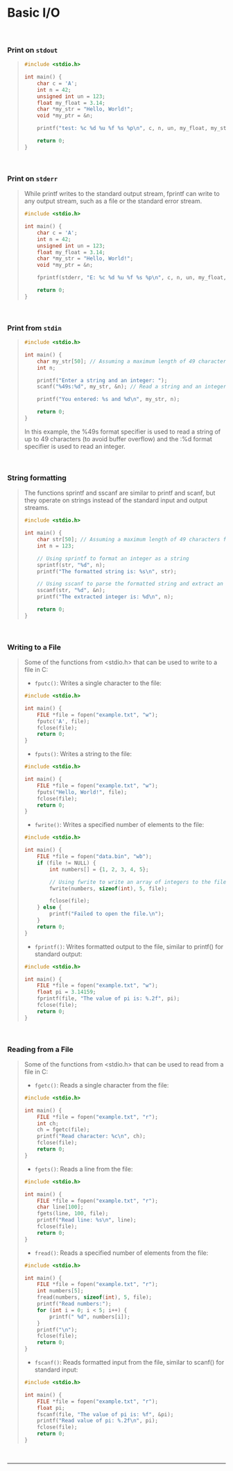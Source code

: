 # Basic I/O

<br>

### Print on `stdout`

<blockquote>

```c
#include <stdio.h>

int main() {
    char c = 'A';
    int n = 42;
    unsigned int un = 123;
    float my_float = 3.14;
    char *my_str = "Hello, World!";
    void *my_ptr = &n;

    printf("test: %c %d %u %f %s %p\n", c, n, un, my_float, my_str, my_ptr);

    return 0;
}

```

</blockquote>
  
<br>

### Print on `stderr`

<blockquote>

While printf writes to the standard output stream, fprintf can write to any output stream, such as a file or the standard error stream.

```c
#include <stdio.h>

int main() {
    char c = 'A';
    int n = 42;
    unsigned int un = 123;
    float my_float = 3.14;
    char *my_str = "Hello, World!";
    void *my_ptr = &n;

    fprintf(stderr, "E: %c %d %u %f %s %p\n", c, n, un, my_float, my_str, my_ptr);

    return 0;
}

```

</blockquote>
  
<br>

### Print from `stdin`

<blockquote>

```c
#include <stdio.h>

int main() {
    char my_str[50]; // Assuming a maximum length of 49 characters for the string
    int n;

    printf("Enter a string and an integer: ");
    scanf("%49s:%d", my_str, &n); // Read a string and an integer from the user

    printf("You entered: %s and %d\n", my_str, n);

    return 0;
}

```

In this example, the %49s format specifier is used to read a string of up to 49 characters (to avoid buffer overflow) and the :%d format specifier is used to read an integer.

</blockquote>
  
<br>

### String formatting

<blockquote>

The functions sprintf and sscanf are similar to printf and scanf, but they operate on strings instead of the standard input and output streams.

```c
#include <stdio.h>

int main() {
    char str[50]; // Assuming a maximum length of 49 characters for the string
    int n = 123;

    // Using sprintf to format an integer as a string
    sprintf(str, "%d", n);
    printf("The formatted string is: %s\n", str);

    // Using sscanf to parse the formatted string and extract an integer
    sscanf(str, "%d", &n);
    printf("The extracted integer is: %d\n", n);

    return 0;
}

```

</blockquote>
  
<br>

### Writing to a File

<blockquote>

Some of the functions from <stdio.h> that can be used to write to a file in C:

- `fputc()`: Writes a single character to the file:

```c
#include <stdio.h>

int main() {
    FILE *file = fopen("example.txt", "w");
    fputc('A', file);
    fclose(file);
    return 0;
}
```
- `fputs()`: Writes a string to the file:

```c
#include <stdio.h>

int main() {
    FILE *file = fopen("example.txt", "w");
    fputs("Hello, World!", file);
    fclose(file);
    return 0;
}

```
- `fwrite()`: Writes a specified number of elements to the file:

```c
#include <stdio.h>

int main() {
    FILE *file = fopen("data.bin", "wb");
    if (file != NULL) {
        int numbers[] = {1, 2, 3, 4, 5};

        // Using fwrite to write an array of integers to the file
        fwrite(numbers, sizeof(int), 5, file);

        fclose(file);
    } else {
        printf("Failed to open the file.\n");
    }
    return 0;
}

```
- `fprintf()`: Writes formatted output to the file, similar to printf() for standard output:
```c
#include <stdio.h>

int main() {
    FILE *file = fopen("example.txt", "w");
    float pi = 3.14159;
    fprintf(file, "The value of pi is: %.2f", pi);
    fclose(file);
    return 0;
}
```

</blockquote>
  
<br>

### Reading from a File

<blockquote>

Some of the functions from <stdio.h> that can be used to read from a file in C:
- `fgetc()`: Reads a single character from the file:

```c
#include <stdio.h>

int main() {
    FILE *file = fopen("example.txt", "r");
    int ch;
    ch = fgetc(file);
    printf("Read character: %c\n", ch);
    fclose(file);
    return 0;
}

```
- `fgets()`: Reads a line from the file:
```c
#include <stdio.h>

int main() {
    FILE *file = fopen("example.txt", "r");
    char line[100];
    fgets(line, 100, file);
    printf("Read line: %s\n", line);
    fclose(file);
    return 0;
}

```
- `fread()`: Reads a specified number of elements from the file:
```c
#include <stdio.h>

int main() {
    FILE *file = fopen("example.txt", "r");
    int numbers[5];
    fread(numbers, sizeof(int), 5, file);
    printf("Read numbers:");
    for (int i = 0; i < 5; i++) {
        printf(" %d", numbers[i]);
    }
    printf("\n");
    fclose(file);
    return 0;
}

```
- `fscanf()`: Reads formatted input from the file, similar to scanf() for standard input:
```c
#include <stdio.h>

int main() {
    FILE *file = fopen("example.txt", "r");
    float pi;
    fscanf(file, "The value of pi is: %f", &pi);
    printf("Read value of pi: %.2f\n", pi);
    fclose(file);
    return 0;
}

```

</blockquote>
  
<br>

---
